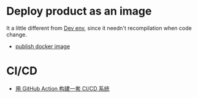 # Deploy product as an image
It a little different from [Dev env](docker.md), since it needn't recompilation when code change. 

* [publish docker image](https://help.github.com/cn/actions/language-and-framework-guides/publishing-docker-images)

# CI/CD
* [用 GitHub Action 构建一套 CI/CD 系统](https://cloud.tencent.com/developer/article/1624786)

